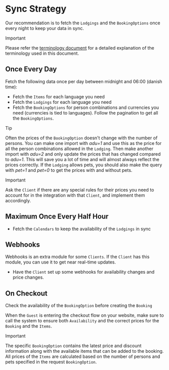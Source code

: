 # Sync Strategy

Our recommendation is to fetch the `Lodgings` and the `BookingOptions` once every night to keep your data in sync.

> [!IMPORTANT]
> Please refer the [terminology document](terminology.md) for a detailed explanation of the terminology used in this document.

## Once Every Day

Fetch the following data once per day between midnight and 06:00 (danish time):

* Fetch the `Items` for each language you need
* Fetch the `Lodgings` for each language you need
* Fetch the `BookingOptions` for person combinations and currencies you need (currencies is tied to languages). Follow
  the pagination to get all the `BookingOptions`.

> [!TIP]
> Often the prices of the `BookingOption` doesn't change with the number of persons.
> You can make one import with *adu=1* and use this as the price for all the person combinations allowed in the
`Lodging`.
> Then make another import with *adu=2* and only update the prices that has changed compared to *adu=1*. This will save
> you a lot of time and will almost always reflect the prices correctly. If the `Lodging` allows pets, you should also
> make the query with *pet=1* and *pet=0* to get the prices with and without pets.

> [!IMPORTANT]
> Ask the `Client` if there are any special rules for their prices you need to account for in the integration with that
`Client`, and implement them accordingly.

## Maximum Once Every Half Hour

* Fetch the `Calendars` to keep the availability of the `Lodgings` in sync

## Webhooks

Webhooks is an extra module for some `Clients`. If the `Client` has this module, you can use it to get near real-time updates.

* Have the `Client` set up some webhooks for availability changes and price changes.

## On Checkout

Check the availability of the `BookingOption` before creating the `Booking`

When the `Guest` is entering the checkout flow on your website, make sure to call the system to ensure both
`Availability` and the correct prices for the `Booking` and the `Items`.

> [!IMPORTANT]
> The specific `BookingOption` contains the latest price and discount information along with the available items that
> can be added to the booking.
> All prices of the `Items` are calculated based on the number of persons and pets specified in the request
`BookingOption`.
